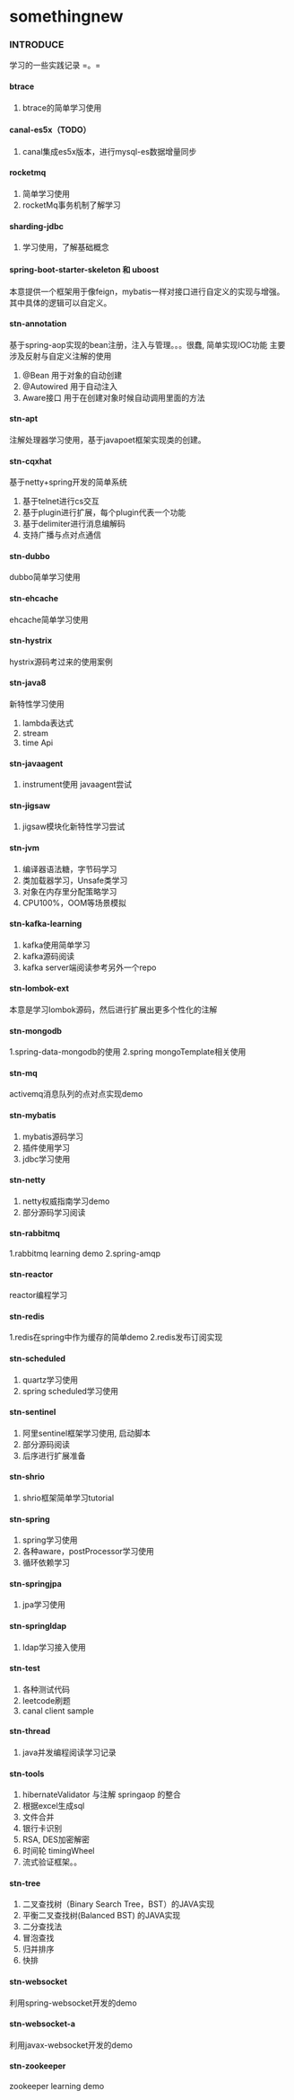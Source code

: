 # somethingnew
### INTRODUCE
学习的一些实践记录 =。=
#### btrace 
1. btrace的简单学习使用

#### canal-es5x（TODO）
1. canal集成es5x版本，进行mysql-es数据增量同步

#### rocketmq
1. 简单学习使用
2. rocketMq事务机制了解学习

#### sharding-jdbc
1. 学习使用，了解基础概念

#### spring-boot-starter-skeleton 和 uboost 
本意提供一个框架用于像feign，mybatis一样对接口进行自定义的实现与增强。其中具体的逻辑可以自定义。

#### stn-annotation
基于spring-aop实现的bean注册，注入与管理。。。很蠢, 简单实现IOC功能 主要涉及反射与自定义注解的使用
1. @Bean 用于对象的自动创建
2. @Autowired 用于自动注入
3. Aware接口 用于在创建对象时候自动调用里面的方法

#### stn-apt
注解处理器学习使用，基于javapoet框架实现类的创建。

#### stn-cqxhat
基于netty+spring开发的简单系统
1. 基于telnet进行cs交互
2. 基于plugin进行扩展，每个plugin代表一个功能
3. 基于delimiter进行消息编解码
4. 支持广播与点对点通信

#### stn-dubbo
dubbo简单学习使用

#### stn-ehcache
ehcache简单学习使用

#### stn-hystrix
hystrix源码考过来的使用案例

#### stn-java8
新特性学习使用
1. lambda表达式
2. stream
3. time Api

#### stn-javaagent
1. instrument使用 javaagent尝试

#### stn-jigsaw
1. jigsaw模块化新特性学习尝试

#### stn-jvm 
1. 编译器语法糖，字节码学习
2. 类加载器学习，Unsafe类学习
3. 对象在内存里分配策略学习
4. CPU100%，OOM等场景模拟

#### stn-kafka-learning
1. kafka使用简单学习
2. kafka源码阅读
3. kafka server端阅读参考另外一个repo

#### stn-lombok-ext
本意是学习lombok源码，然后进行扩展出更多个性化的注解

#### stn-mongodb
1.spring-data-mongodb的使用
2.spring mongoTemplate相关使用

#### stn-mq
activemq消息队列的点对点实现demo

#### stn-mybatis
1. mybatis源码学习
2. 插件使用学习
3. jdbc学习使用

#### stn-netty
1. netty权威指南学习demo
2. 部分源码学习阅读

#### stn-rabbitmq
1.rabbitmq learning demo
2.spring-amqp

#### stn-reactor
reactor编程学习


#### stn-redis
1.redis在spring中作为缓存的简单demo
2.redis发布订阅实现

#### stn-scheduled
1. quartz学习使用
2. spring scheduled学习使用

#### stn-sentinel
1. 阿里sentinel框架学习使用,  启动脚本
2. 部分源码阅读
3. 后序进行扩展准备

#### stn-shrio
1. shrio框架简单学习tutorial

#### stn-spring
1. spring学习使用
2. 各种aware，postProcessor学习使用
3. 循环依赖学习

#### stn-springjpa
1. jpa学习使用

#### stn-springldap
1. ldap学习接入使用

#### stn-test
1. 各种测试代码
2. leetcode刷题
3. canal client sample

#### stn-thread
1. java并发编程阅读学习记录

#### stn-tools
1. hibernateValidator 与注解 springaop 的整合
2. 根据excel生成sql 
3. 文件合并
4. 银行卡识别
5. RSA, DES加密解密
6. 时间轮 timingWheel
7. 流式验证框架。。

#### stn-tree
1. 二叉查找树（Binary Search Tree，BST）的JAVA实现
2. 平衡二叉查找树(Balanced BST) 的JAVA实现
3. 二分查找法
4. 冒泡查找
5. 归并排序
6. 快排


#### stn-websocket
利用spring-websocket开发的demo

#### stn-websocket-a
利用javax-websocket开发的demo


#### stn-zookeeper
zookeeper learning demo






